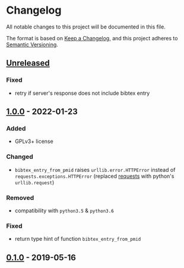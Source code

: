 # Changelog
All notable changes to this project will be documented in this file.

The format is based on [Keep a Changelog](https://keepachangelog.com/en/1.0.0/),
and this project adheres to [Semantic Versioning](https://semver.org/spec/v2.0.0.html).

## [Unreleased]
### Fixed
- retry if server's response does not include bibtex entry

## [1.0.0] - 2022-01-23
### Added
- GPLv3+ license

### Changed
- `bibtex_entry_from_pmid` raises `urllib.error.HTTPError`
  instead of `requests.exceptions.HTTPError`
  (replaced [requests](https://pypi.org/project/requests/) with python's `urllib.request`)

### Removed
- compatibility with `python3.5` & `python3.6`

### Fixed
- return type hint of function `bibtex_entry_from_pmid`

## [0.1.0] - 2019-05-16

[Unreleased]: https://github.com/fphammerle/pubmed-bibtex/compare/1.0.0...HEAD
[1.0.0]: https://github.com/fphammerle/pubmed-bibtex/compare/0.1.0...1.0.0
[0.1.0]: https://github.com/fphammerle/pubmed-bibtex/releases/tag/0.1.0
